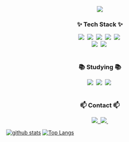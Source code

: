 <div align="center">
  <img src="https://capsule-render.vercel.app/api?type=waving&color=auto&height=300&section=header&text=Minah's%20GitHub&fontSize=90" />
</div>

<h3 align="center">✨ Tech Stack ✨</h3>
<div align="center">
  <img src="https://img.shields.io/badge/react-20232a.svg?style=for-the-badge&logo=react&logoColor=61DAFB" />&nbsp
  <img src="https://img.shields.io/badge/javascript-F7DF1E.svg?style=for-the-badge&logo=javascript&logoColor=20232a" />&nbsp
  <img src="https://img.shields.io/badge/html5-E34F26.svg?style=for-the-badge&logo=html5&logoColor=white" />&nbsp
  <img src="https://img.shields.io/badge/css3-1572B6.svg?style=for-the-badge&logo=css3&logoColor=white" />&nbsp
  <img src="https://img.shields.io/badge/tailwindcss-1daabb.svg?style=for-the-badge&logo=tailwind-css&logoColor=white" />&nbsp
</div>

<div align="center">
  <img src="https://img.shields.io/badge/iOS-0000FF.svg?style=for-the-badge&logo=iOS&logoColor=white" />&nbsp
  <img src="https://img.shields.io/badge/Swift-E34F26.svg?style=for-the-badge&logo=Swift&logoColor=white" />&nbsp
</div>

<br>

<h3 align="center">📚 Studying 📚</h3>
<div align="center">
  <img src="https://img.shields.io/badge/typescript-007ACC.svg?style=for-the-badge&logo=typescript&logoColor=white" />&nbsp
  <img src="https://img.shields.io/badge/React%20Query-FF4154?style=for-the-badge&logo=react%20query&logoColor=white" />&nbsp
  <img src="https://img.shields.io/badge/Recoil-3578E5?style=for-the-badge&logo=recoil&logoColor=white" />&nbsp
</div>

<br>


<h3 align="center">📫 Contact 📫</h3>
<div align="center">
  <a href="https://bookcord.tistory.com/">
    <img src="https://img.shields.io/badge/tistory-FE642E?style=for-the-badge&logo=tistory&logoColor=white" />&nbsp
  </a>
  <a href="mailto:leemina0815@gmail.com">
    <img
      src="https://img.shields.io/badge/leemina0815@gmail.com-D14836?style=for-the-badge&logo=gmail&logoColor=white"/>&nbsp
  </a>
</div>

[![github stats](https://github-readme-stats.vercel.app/api?username=mal0070&show_icons=true&hide_border=true)](https://github.com/mal0070)
[![Top Langs](https://github-readme-stats.vercel.app/api/top-langs/?username=mal0070&layout=compact)](https://github.com/mal0070)


